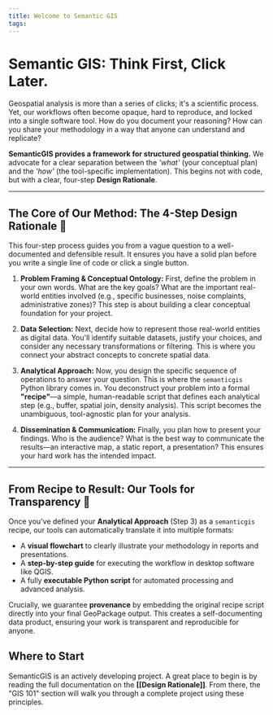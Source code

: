 ```yaml
---
title: Welcome to Semantic GIS
tags:
---
```

# Semantic GIS: Think First, Click Later.

Geospatial analysis is more than a series of clicks; it's a scientific process. Yet, our workflows often become opaque, hard to reproduce, and locked into a single software tool. How do you document your reasoning? How can you share your methodology in a way that anyone can understand and replicate?

**SemanticGIS provides a framework for structured geospatial thinking.** We advocate for a clear separation between the _'what'_ (your conceptual plan) and the _'how'_ (the tool-specific implementation). This begins not with code, but with a clear, four-step **Design Rationale**.

---

## The Core of Our Method: The 4-Step Design Rationale 🧠

This four-step process guides you from a vague question to a well-documented and defensible result. It ensures you have a solid plan before you write a single line of code or click a single button.

1. **Problem Framing & Conceptual Ontology:** First, define the problem in your own words. What are the key goals? What are the important real-world entities involved (e.g., specific businesses, noise complaints, administrative zones)? This step is about building a clear conceptual foundation for your project.
    
2. **Data Selection:** Next, decide how to represent those real-world entities as digital data. You'll identify suitable datasets, justify your choices, and consider any necessary transformations or filtering. This is where you connect your abstract concepts to concrete spatial data.
    
3. **Analytical Approach:** Now, you design the specific sequence of operations to answer your question. This is where the `semanticgis` Python library comes in. You deconstruct your problem into a formal **"recipe"**—a simple, human-readable script that defines each analytical step (e.g., buffer, spatial join, density analysis). This script becomes the unambiguous, tool-agnostic plan for your analysis.
    
4. **Dissemination & Communication:** Finally, you plan how to present your findings. Who is the audience? What is the best way to communicate the results—an interactive map, a static report, a presentation? This ensures your hard work has the intended impact.
    

---

## From Recipe to Result: Our Tools for Transparency 🚀

Once you've defined your **Analytical Approach** (Step 3) as a `semanticgis` recipe, our tools can automatically translate it into multiple formats:

- A **visual flowchart** to clearly illustrate your methodology in reports and presentations.
- A **step-by-step guide** for executing the workflow in desktop software like QGIS.
- A fully **executable Python script** for automated processing and advanced analysis.
    

Crucially, we guarantee **provenance** by embedding the original recipe script directly into your final GeoPackage output. This creates a self-documenting data product, ensuring your work is transparent and reproducible for anyone.

## Where to Start

SemanticGIS is an actively developing project. A great place to begin is by reading the full documentation on the **[[Design Rationale]]**. From there, the "GIS 101" section will walk you through a complete project using these principles.